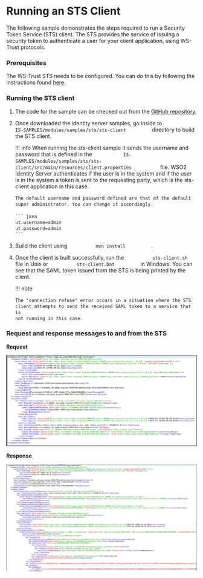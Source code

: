 # Running an STS Client

The following sample demonstrates the steps required to run a Security
Token Service (STS) client. The STS provides the service of issuing a
security token to authenticate a user for your client application, using
WS-Trust protocols.

### Prerequisites

The WS-Trust STS needs to be configured. You can do this by following
the instructions found
[here](../../learn/configuring-ws-trust-security-token-service).

### Running the STS client

1.  The code for the sample can be checked out from the [GitHub
    repository](https://github.com/wso2/samples-is).

2.  Once downloaded the identity server samples, go inside to
    `           IS-SAMPLES/modules/samples/sts/sts-client          `
    directory to build the STS client.  

    !!! info 
        When running the sts-client sample it sends the username and
        password that is defined in the
        `            IS-SAMPLES/modules/samples/sts/sts-client/src/main/resources/client.properties           `
        file. WSO2 Identity Server authenticates if the user is in the
        system and if the user is in the system a token is sent to the
        requesting party, which is the sts-client application in this case.

        The default username and password defined are that of the default
        super administrator. You can change it accordingly.

        ``` java
        ut.username=admin
        ut.password=admin
        ```

3.  Build the client using `           mvn install          ` .

4.  Once the client is built successfully, run the
    `           sts-client.sh          ` file in Unix or
    `           sts-client.bat          ` in Windows. You can see that
    the SAML token issued from the STS is being printed by the client.

    !!! note
    
        The "connection refuse" error occurs in a situation where the STS
        client attempts to send the received SAML token to a service that is
        not running in this case.
    

### Request and response messages to and from the STS

**Request**

![request-to-sts](../assets/img/using-wso2-identity-server/request-to-sts.png) 

**Response**

![response-from-sts](../assets/img/using-wso2-identity-server/response-from-sts.png) 
